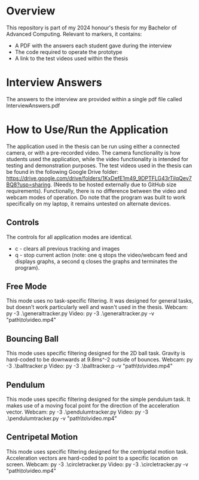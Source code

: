 # Overview
This repository is part of my 2024 honour's thesis for my Bachelor of Advanced Computing.
Relevant to markers, it contains:
- A PDF with the answers each student gave during the interview
- The code required to operate the prototype
- A link to the test videos used within the thesis

# Interview Answers
The answers to the interview are provided within a single pdf file called InterviewAnswers.pdf

# How to Use/Run the Application
The application used in the thesis can be run using either a connected camera, or with a pre-recorded video. The camera functionality is how students used the application, while the video functionality is intended for testing and demonstration purposes. 
The test videos used in the thesis can be found in the following Google Drive folder: https://drive.google.com/drive/folders/1KxDefE1m49_9DPTFLG43rTilqQev7BQ8?usp=sharing. (Needs to be hosted externally due to GitHub size requirements). 
Functionally, there is no difference between the video and webcam modes of operation. Do note that the program was built to work specifically on my laptop, it remains untested on alternate devices.  

## Controls
The controls for all application modes are identical.
- c - clears all previous tracking and images
- q - stop current action (note: one q stops the video/webcam feed and displays graphs, a second q closes the graphs and terminates the program).

## Free Mode
This mode uses no task-specific filtering. It was designed for general tasks, but doesn't work particularly well and wasn't used in the thesis.
Webcam: py -3 .\generaltracker.py
Video: py -3 .\generaltracker.py -v "path\to\video.mp4"

## Bouncing Ball
This mode uses specific filtering designed for the 2D ball task. Gravity is hard-coded to be downwards at 9.8ms^-2 outside of bounces.
Webcam: py -3 .\balltracker.p
Video: py -3 .\balltracker.p -v "path\to\video.mp4"

## Pendulum
This mode uses specific filtering designed for the simple pendulum task. It makes use of a moving focal point for the direction of the acceleration vector. 
Webcam: py -3 .\pendulumtracker.py
Video: py -3 .\pendulumtracker.py -v "path\to\video.mp4"

## Centripetal Motion
This mode uses specific filtering designed for the centripetal motion task. Acceleration vectors are hard-coded to point to a specific location on screen. 
Webcam: py -3 .\circletracker.py 
Video: py -3 .\circletracker.py  -v "path\to\video.mp4"
